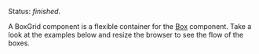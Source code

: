 Status: *finished*.

A BoxGrid component is a flexible container for the <a href="/components/atoms#Box">Box</a>
component. Take a look at the examples below and resize the browser to see the flow of the boxes.